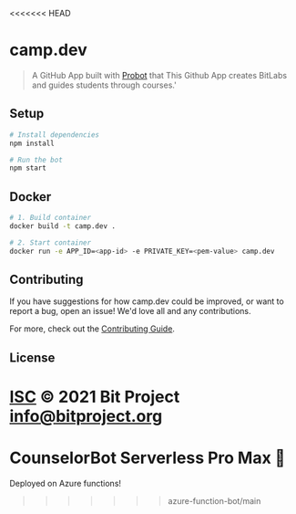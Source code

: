 <<<<<<< HEAD
# camp.dev

> A GitHub App built with [Probot](https://github.com/probot/probot) that This Github App creates BitLabs and guides students through courses.&#x27;

## Setup

```sh
# Install dependencies
npm install

# Run the bot
npm start
```

## Docker

```sh
# 1. Build container
docker build -t camp.dev .

# 2. Start container
docker run -e APP_ID=<app-id> -e PRIVATE_KEY=<pem-value> camp.dev
```

## Contributing

If you have suggestions for how camp.dev could be improved, or want to report a bug, open an issue! We'd love all and any contributions.

For more, check out the [Contributing Guide](CONTRIBUTING.md).

## License

[ISC](LICENSE) © 2021 Bit Project <info@bitproject.org>
=======
# CounselorBot Serverless Pro Max 🤖
Deployed on Azure functions!
>>>>>>> azure-function-bot/main
